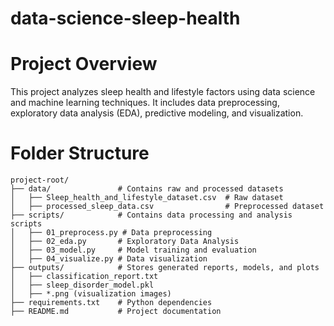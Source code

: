 # data-science-sleep-health

# Project Overview
This project analyzes sleep health and lifestyle factors using data science and machine learning techniques. It includes data preprocessing, exploratory data analysis (EDA), predictive modeling, and visualization.

# Folder Structure
```
project-root/
├── data/               # Contains raw and processed datasets
│   ├── Sleep_health_and_lifestyle_dataset.csv  # Raw dataset
│   ├── processed_sleep_data.csv                # Preprocessed dataset
├── scripts/            # Contains data processing and analysis scripts
│   ├── 01_preprocess.py # Data preprocessing
│   ├── 02_eda.py       # Exploratory Data Analysis
│   ├── 03_model.py     # Model training and evaluation
│   ├── 04_visualize.py # Data visualization
├── outputs/            # Stores generated reports, models, and plots
│   ├── classification_report.txt
│   ├── sleep_disorder_model.pkl
│   ├── *.png (visualization images)
├── requirements.txt    # Python dependencies
├── README.md           # Project documentation
```